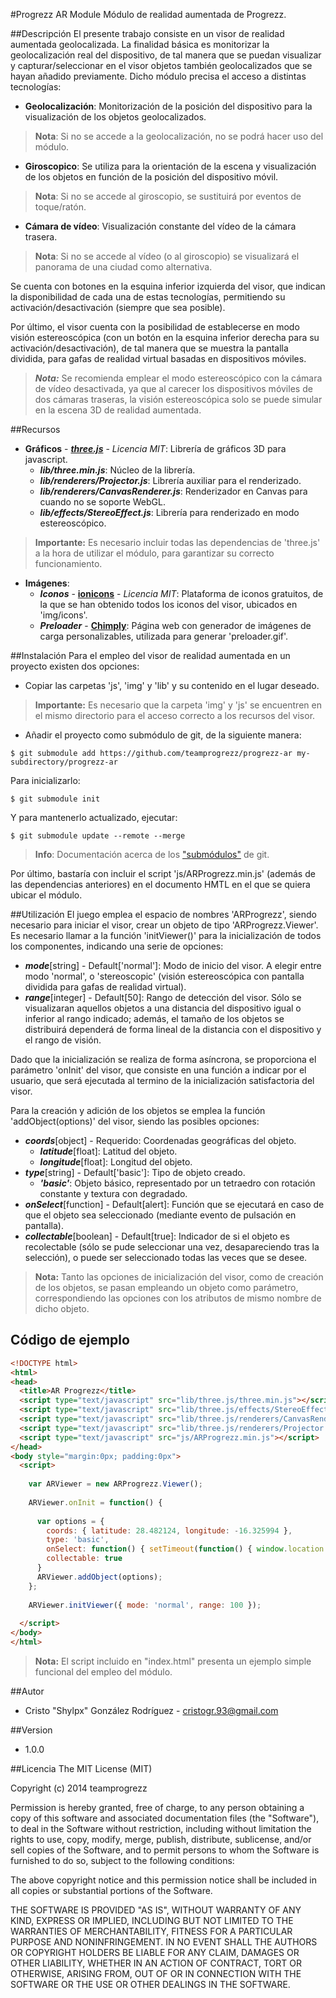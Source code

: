 #Progrezz AR Module
Módulo de realidad aumentada de Progrezz.

##Descripción
El presente trabajo consiste en un visor de realidad aumentada geolocalizada. La finalidad básica es monitorizar la geolocalización real del dispositivo, de tal manera que se puedan visualizar y capturar/seleccionar en el visor objetos también geolocalizados que se hayan añadido previamente.
Dicho módulo precisa el acceso a distintas tecnologías:
- **Geolocalización**: Monitorización de la posición del dispositivo para la visualización de los objetos geolocalizados.
> **Nota**: Si no se accede a la geolocalización, no se podrá hacer uso del módulo.
- **Giroscopico**: Se utiliza para la orientación de la escena y visualización de los objetos en función de la posición del dispositivo móvil.
> **Nota**: Si no se accede al giroscopio, se sustituirá por eventos de toque/ratón.
- **Cámara de vídeo**: Visualización constante del vídeo de la cámara trasera.
> **Nota**: Si no se accede al vídeo (o al giroscopio) se visualizará el panorama de una ciudad como alternativa.

Se cuenta con botones en la esquina inferior izquierda del visor, que indican la disponibilidad de cada una de estas tecnologías, permitiendo su activación/desactivación (siempre que sea posible).

Por último, el visor cuenta con la posibilidad de establecerse en modo visión estereoscópica (con un botón en la esquina inferior derecha para su activación/desactivación), de tal manera que se muestra la pantalla dividida, para gafas de realidad virtual basadas en dispositivos móviles.
> ***Nota:*** Se recomienda emplear el modo estereoscópico con la cámara de vídeo desactivada, ya que al carecer los dispositivos móviles de dos cámaras traseras, la visión estereoscópica solo se puede simular en la escena 3D de realidad aumentada.

##Recursos
- **Gráficos** - [***three.js***](http://threejs.org/) - *Licencia MIT*: Librería de gráficos 3D para javascript.
  - ***lib/three.min.js***: Núcleo de la librería.
  - ***lib/renderers/Projector.js***: Librería auxiliar para el renderizado.
  - ***lib/renderers/CanvasRenderer.js***: Renderizador en Canvas para cuando no se soporte WebGL.
  - ***lib/effects/StereoEffect.js***: Librería para renderizado en modo estereoscópico.
> **Importante:** Es necesario incluir todas las dependencias de 'three.js' a la hora de utilizar el módulo, para garantizar su correcto funcionamiento.
- **Imágenes**:
  - ***Iconos*** - [**ionicons**](http://ionicons.com/) - *Licencia MIT*: Plataforma de iconos gratuitos, de la que se han obtenido todos los iconos del visor, ubicados en 'img/icons'.
  - ***Preloader*** - [**Chimply**](http://www.chimply.com/Generator): Página web con generador de imágenes de carga personalizables, utilizada para generar 'preloader.gif'.

##Instalación
Para el empleo del visor de realidad aumentada en un proyecto existen dos opciones:
- Copiar las carpetas 'js', 'img' y 'lib' y su contenido en el lugar deseado.
> **Importante:** Es necesario que la carpeta 'img' y 'js' se encuentren en el mismo directorio para el acceso correcto a los recursos del visor.
- Añadir el proyecto como submódulo de git, de la siguiente manera:
```
$ git submodule add https://github.com/teamprogrezz/progrezz-ar my-subdirectory/progrezz-ar
```
Para inicializarlo:
```
$ git submodule init
```
Y para mantenerlo actualizado, ejecutar:
```
$ git submodule update --remote --merge
```
> **Info**: Documentación acerca de los ["submódulos"](http://git-scm.com/docs/git-submodule) de git.

Por último, bastaría con incluir el script 'js/ARProgrezz.min.js' (además de las dependencias anteriores) en el documento HMTL en el que se quiera ubicar el módulo.

##Utilización
El juego emplea el espacio de nombres 'ARProgrezz', siendo necesario para iniciar el visor, crear un objeto de tipo 'ARProgrezz.Viewer'.
Es necesario llamar a la función 'initViewer()' para la inicialización de todos los componentes, indicando una serie de opciones:
- ***mode***[string] - Default['normal']: Modo de inicio del visor. A elegir entre modo 'normal', o 'stereoscopic' (visión estereoscópica con pantalla dividida para gafas de realidad virtual).
- ***range***[integer] - Default[50]: Rango de detección del visor. Sólo se visualizaran aquellos objetos a una distancia del dispositivo igual o inferior al rango indicado; además, el tamaño de los objetos se distribuirá dependerá de forma lineal de la distancia con el dispositivo y el rango de visión.

Dado que la inicialización se realiza de forma asíncrona, se proporciona el parámetro 'onInit' del visor, que consiste en una función a indicar por el usuario, que será ejecutada al termino de la inicialización satisfactoria del visor.

Para la creación y adición de los objetos se emplea la función 'addObject(options)' del visor, siendo las posibles opciones:
- ***coords***[object] - Requerido: Coordenadas geográficas del objeto.
  - ***latitude***[float]: Latitud del objeto.
  - ***longitude***[float]: Longitud del objeto.
- ***type***[string] - Default['basic']: Tipo de objeto creado.
  - ***'basic'***: Objeto básico, representado por un tetraedro con rotación constante y textura con degradado.
- ***onSelect***[function] - Default[alert]: Función que se ejecutará en caso de que el objeto sea seleccionado (mediante evento de pulsación en pantalla).
- ***collectable***[boolean] - Default[true]: Indicador de si el objeto es recolectable (sólo se pude seleccionar una vez, desapareciendo tras la selección), o puede ser seleccionado todas las veces que se desee.

> **Nota:** Tanto las opciones de inicialización del visor, como de creación de los objetos, se pasan empleando un objeto como parámetro, correspondiendo las opciones con los atributos de mismo nombre de dicho objeto.

## Código de ejemplo
```html
<!DOCTYPE html>
<html>
<head>
  <title>AR Progrezz</title>
  <script type="text/javascript" src="lib/three.js/three.min.js"></script>
  <script type="text/javascript" src="lib/three.js/effects/StereoEffect.js"></script>
  <script type="text/javascript" src="lib/three.js/renderers/CanvasRenderer.js"></script>
  <script type="text/javascript" src="lib/three.js/renderers/Projector.js"></script>
  <script type="text/javascript" src="js/ARProgrezz.min.js"></script>
</head>
<body style="margin:0px; padding:0px">
  <script>
  
    var ARViewer = new ARProgrezz.Viewer();
    
    ARViewer.onInit = function() {
      
      var options = {
        coords: { latitude: 28.482124, longitude: -16.325994 },
        type: 'basic',
        onSelect: function() { setTimeout(function() { window.location.assign("http://www.w3schools.com"); }, 1000); },
        collectable: true
      }
      ARViewer.addObject(options);
    };
    
    ARViewer.initViewer({ mode: 'normal', range: 100 });
    
  </script>
</body>
</html>
```
> **Nota:** El script incluido en "index.html" presenta un ejemplo simple funcional del empleo del módulo.

##Autor
- Cristo "Shylpx" González Rodríguez - cristogr.93@gmail.com

##Version
- 1.0.0

##Licencia
The MIT License (MIT)

Copyright (c) 2014 teamprogrezz

Permission is hereby granted, free of charge, to any person obtaining a copy
of this software and associated documentation files (the "Software"), to deal
in the Software without restriction, including without limitation the rights
to use, copy, modify, merge, publish, distribute, sublicense, and/or sell
copies of the Software, and to permit persons to whom the Software is
furnished to do so, subject to the following conditions:

The above copyright notice and this permission notice shall be included in all
copies or substantial portions of the Software.

THE SOFTWARE IS PROVIDED "AS IS", WITHOUT WARRANTY OF ANY KIND, EXPRESS OR
IMPLIED, INCLUDING BUT NOT LIMITED TO THE WARRANTIES OF MERCHANTABILITY,
FITNESS FOR A PARTICULAR PURPOSE AND NONINFRINGEMENT. IN NO EVENT SHALL THE
AUTHORS OR COPYRIGHT HOLDERS BE LIABLE FOR ANY CLAIM, DAMAGES OR OTHER
LIABILITY, WHETHER IN AN ACTION OF CONTRACT, TORT OR OTHERWISE, ARISING FROM,
OUT OF OR IN CONNECTION WITH THE SOFTWARE OR THE USE OR OTHER DEALINGS IN THE
SOFTWARE.